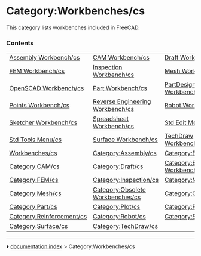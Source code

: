 # Category:Workbenches/cs
This category lists workbenches included in FreeCAD.

### Contents

|     |     |     |
| --- | --- | --- |
| [Assembly Workbench/cs](Assembly_Workbench/cs.md) | [CAM Workbench/cs](CAM_Workbench/cs.md) | [Draft Workbench/cs](Draft_Workbench/cs.md) |
| [FEM Workbench/cs](FEM_Workbench/cs.md) | [Inspection Workbench/cs](Inspection_Workbench/cs.md) | [Mesh Workbench/cs](Mesh_Workbench/cs.md) |
| [OpenSCAD Workbench/cs](OpenSCAD_Workbench/cs.md) | [Part Workbench/cs](Part_Workbench/cs.md) | [PartDesign Workbench/cs](PartDesign_Workbench/cs.md) |
| [Points Workbench/cs](Points_Workbench/cs.md) | [Reverse Engineering Workbench/cs](Reverse_Engineering_Workbench/cs.md) | [Robot Workbench/cs](Robot_Workbench/cs.md) |
| [Sketcher Workbench/cs](Sketcher_Workbench/cs.md) | [Spreadsheet Workbench/cs](Spreadsheet_Workbench/cs.md) | [Std Edit Menu/cs](Std_Edit_Menu/cs.md) |
| [Std Tools Menu/cs](Std_Tools_Menu/cs.md) | [Surface Workbench/cs](Surface_Workbench/cs.md) | [TechDraw Workbench/cs](TechDraw_Workbench/cs.md) |
| [Workbenches/cs](Workbenches/cs.md) | [Category:Assembly/cs](Category_Assembly/cs.md) | [Category:BIM/cs](Category_BIM/cs.md) |
| [Category:CAM/cs](Category_CAM/cs.md) | [Category:Draft/cs](Category_Draft/cs.md) | [Category:External Workbenches/cs](Category_External_Workbenches/cs.md) |
| [Category:FEM/cs](Category_FEM/cs.md) | [Category:Inspection/cs](Category_Inspection/cs.md) | [Category:Material/cs](Category_Material/cs.md) |
| [Category:Mesh/cs](Category_Mesh/cs.md) | [Category:Obsolete Workbenches/cs](Category_Obsolete_Workbenches/cs.md) | [Category:OpenSCAD/cs](Category_OpenSCAD/cs.md) |
| [Category:Part/cs](Category_Part/cs.md) | [Category:Plot/cs](Category_Plot/cs.md) | [Category:Points/cs](Category_Points/cs.md) |
| [Category:Reinforcement/cs](Category_Reinforcement/cs.md) | [Category:Robot/cs](Category_Robot/cs.md) | [Category:Ship/cs](Category_Ship/cs.md) |
| [Category:Surface/cs](Category_Surface/cs.md) | [Category:TechDraw/cs](Category_TechDraw/cs.md) |



---
⏵ [documentation index](../README.md) > Category:Workbenches/cs
